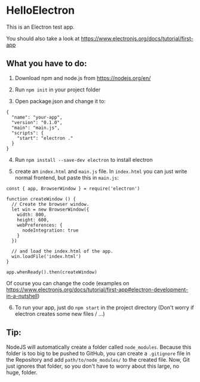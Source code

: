# HelloElectron

This is an Electron test app.

You should also take a look at https://www.electronjs.org/docs/tutorial/first-app

## What you have to do:

1. Download npm and node.js from https://nodejs.org/en/

2. Run ```npm init``` in your project folder

3. Open package.json and change it to:

```
{
  "name": "your-app",
  "version": "0.1.0",
  "main": "main.js",
  "scripts": {
    "start": "electron ."
  }
}
```

4. Run ```npm install --save-dev electron``` to install electron

5. create an ```index.html``` and ```main.js``` file. In ```index.html``` you can just write normal frontend,
but paste this in ```main.js```:

```
const { app, BrowserWindow } = require('electron')

function createWindow () {
  // Create the browser window.
  let win = new BrowserWindow({
    width: 800,
    height: 600,
    webPreferences: {
      nodeIntegration: true
    }
  })

  // and load the index.html of the app.
  win.loadFile('index.html')
}

app.whenReady().then(createWindow)
```
Of course you can change the code (examples on https://www.electronjs.org/docs/tutorial/first-app#electron-development-in-a-nutshell)

6. To run your app, just do ```npm start``` in the project directory (Don't worry if electron creates some new files / ...)

## Tip:

NodeJS will automatically create a folder called ```node_modules```. Because this folder is too big to be pushed to GitHub,
you can create a ```.gitignore``` file in the Repository and add ```path/to/node_modules/``` to the created file.
Now, Git just ignores that folder, so you don't have to worry about this large, no huge, folder.
